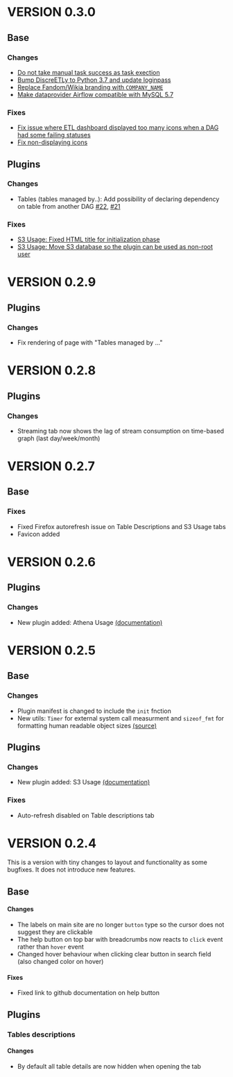 # VERSION 0.3.0

## Base

### Changes

* [Do not take manual task success as task exection](https://github.com/Wikia/discreETLy/pull/25/files)
* [Bump DiscreETLy to Python 3.7 and update loginpass](https://github.com/Wikia/discreETLy/pull/28)
* [Replace Fandom/Wikia branding with `COMPANY_NAME`](https://github.com/Wikia/discreETLy/issues/31)
* [Make dataprovider Airflow compatible with MySQL 5.7](https://github.com/Wikia/discreETLy/issues/33)

### Fixes

* [Fix issue where ETL dashboard displayed too many icons when a DAG had some failing statuses](https://github.com/Wikia/discreETLy/pull/26)
* [Fix non-displaying icons](https://github.com/Wikia/discreETLy/issues/32)

## Plugins

### Changes

* Tables (tables managed by..): Add possibility of declaring dependency on table from another DAG [#22](https://github.com/Wikia/discreETLy/pull/23/files), [#21](https://github.com/Wikia/discreETLy/pull/21)

### Fixes

* [S3 Usage: Fixed HTML title for initialization phase](https://github.com/Wikia/discreETLy/issues/34) 
* [S3 Usage: Move S3 database so the plugin can be used as non-root user](https://github.com/Wikia/discreETLy/pull/27)

# VERSION 0.2.9

## Plugins

### Changes
* Fix rendering of page with "Tables managed by ..."

# VERSION 0.2.8

## Plugins

### Changes
* Streaming tab now shows the lag of stream consumption on time-based graph (last day/week/month)

# VERSION 0.2.7

## Base

### Fixes

* Fixed Firefox autorefresh issue on Table Descriptions and S3 Usage tabs 
* Favicon added

# VERSION 0.2.6

## Plugins

### Changes
* New plugin added: Athena Usage [(documentation)](dashboard/plugins/athena_usage/README.md)

# VERSION 0.2.5

## Base

### Changes

* Plugin manifest is changed to include the `init` fnction
* New utils: `Timer` for external system call measurment and `sizeof_fmt` for formatting human readable object sizes [(source)](https://stackoverflow.com/a/1094933/7098262)

## Plugins

### Changes
* New plugin added: S3 Usage [(documentation)](dashboard/plugins/s3_usage/README.md)

### Fixes
* Auto-refresh disabled on Table descriptions tab

# VERSION 0.2.4

This is a version with tiny changes to layout and functionality as some bugfixes. It does not introduce new features.

## Base

#### Changes

* The labels on main site are no longer `button` type so the cursor does not suggest they are clickable
* The help button on top bar with breadcrumbs now reacts to `click` event rather than `hover` event
* Changed hover behaviour when clicking clear button in search field (also changed color on hover)

#### Fixes

* Fixed link to github documentation on help button

## Plugins

### Tables descriptions

#### Changes

* By default all table details are now hidden when opening the tab
